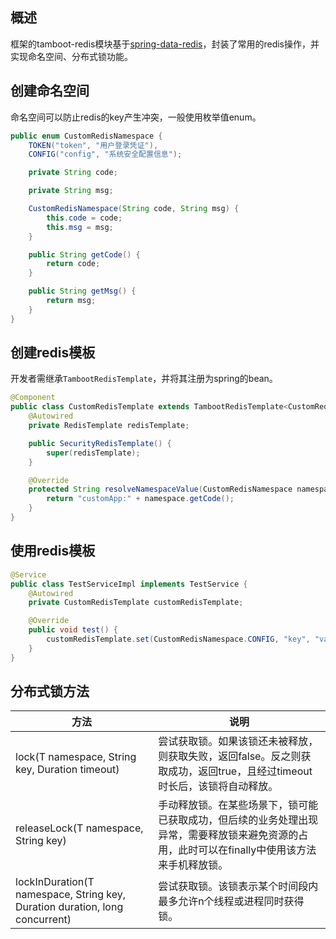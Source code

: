 ## 概述
框架的tamboot-redis模块基于[spring-data-redis](https://spring.io/projects/spring-data-redis)，封装了常用的redis操作，并实现命名空间、分布式锁功能。


## 创建命名空间
命名空间可以防止redis的key产生冲突，一般使用枚举值enum。

```java
public enum CustomRedisNamespace {
    TOKEN("token", "用户登录凭证"),
    CONFIG("config", "系统安全配置信息");

    private String code;

    private String msg;

    CustomRedisNamespace(String code, String msg) {
        this.code = code;
        this.msg = msg;
    }

    public String getCode() {
        return code;
    }

    public String getMsg() {
        return msg;
    }
}
```


## 创建redis模板
开发者需继承`TambootRedisTemplate`，并将其注册为spring的bean。

```java
@Component
public class CustomRedisTemplate extends TambootRedisTemplate<CustomRedisNamespace> {
    @Autowired
    private RedisTemplate redisTemplate;

    public SecurityRedisTemplate() {
        super(redisTemplate);
    }

    @Override
    protected String resolveNamespaceValue(CustomRedisNamespace namespace) {
        return "customApp:" + namespace.getCode();
    }
}
```


## 使用redis模板

```java
@Service
public class TestServiceImpl implements TestService {
    @Autowired
    private CustomRedisTemplate customRedisTemplate;

    @Override
    public void test() {
        customRedisTemplate.set(CustomRedisNamespace.CONFIG, "key", "value");
    }
}
```


## 分布式锁方法

方法 | 说明
-----|-----
lock(T namespace, String key, Duration timeout) | 尝试获取锁。如果该锁还未被释放，则获取失败，返回false。反之则获取成功，返回true，且经过timeout时长后，该锁将自动释放。
releaseLock(T namespace, String key) | 手动释放锁。在某些场景下，锁可能已获取成功，但后续的业务处理出现异常，需要释放锁来避免资源的占用，此时可以在finally中使用该方法来手机释放锁。
lockInDuration(T namespace, String key, Duration duration, long concurrent) | 尝试获取锁。该锁表示某个时间段内最多允许n个线程或进程同时获得锁。
